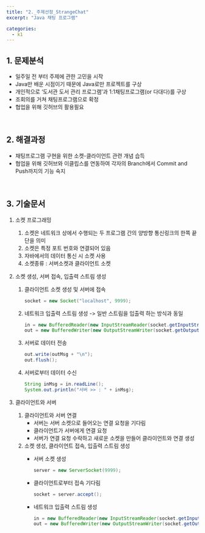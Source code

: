 ```yaml
---
title: "2._주제선정_StrangeChat"
excerpt: "Java 채팅 프로그램"

categories:
  - k1
---
```


## 1. 문제분석
- 일주일 전 부터 주제에 관한 고민을 시작
- Java만 배운 시점이기 때문에 Java로만 프로젝트를 구상
- 개인적으로 ‘도서관 도서 관리 프로그램’과 1:1채팅프로그램(or 다대다)를 구상
- 조회의를 거쳐 채팅프로그램으로 확정
- 협업을 위해 깃허브의 활용필요
<br>

## 2. 해결과정

- 채팅프로그램 구현을 위한 소켓-클라이언트 관련 개념 습득
- 협업을 위해 깃허브와 이클립스를 연동하여 각자의 Branch에서 Commit and Push까지의 기능 숙지

<br>

## 3. 기술문서

1. 소켓 프로그래밍
   1. 소켓은 네트워크 상에서 수행되는 두 프로그램 간의 양방향 통신링크의 한쪽 끝 단을 의미
   2. 소켓은 특정 포트 번호와 연결되어 있음
   3. 자바에서의 데이터 통신 시 소켓 사용
   4. 소켓종류 : 서버소켓과 클라이언트 소켓
    
2. 소켓 생성, 서버 접속, 입출력 스트림 생성
   1. 클라이언트 소켓 생성 및 서버에 접속
        
        ```java
        socket = new Socket("localhost", 9999);
        ```
        
   2. 네트워크 입출력 스트림 생성 -> 일반 스트림을 입출력 하는 방식과 동일
        
        ```java
        in = new BufferedReader(new InputStreamReader(socket.getInputStream()));
        out = new BufferedWriter(new OutputStreamWriter(socket.getOutputStream()));
        ```
        
   3. 서버로 데이터 전송
        
        ```java
        out.write(outMsg + "\n");
        out.flush();
        ```
        
   4. 서버로부터 데이터 수신
        
        ```java
        String inMsg = in.readLine();
        System.out.println("서버 >> : " + inMsg);
        
        ```
        
3. 클라이언트와 서버
   1. 클라이언트와 서버 연결
        - 서버는 서버 소켓으로 들어오는 연결 요청을 기다림
        - 클라이언트가 서버에게 연결 요청
        - 서버가 연결 요청 수락하고 새로운 소켓을 만들어 클라이언트와 연결 생성
   2. 소켓 생성, 클라이언트 접속, 입출력 스트림 생성
        - 서버 소켓 생성
            
            ```java
            server = new ServerSocket(9999);
            ```
            
        - 클라이언트로부터 접속 기다림
            
            ```java
            socket = server.accept();
            ```
            
        - 네트워크 입출력 스트림 생성
            
            ```java
            in = new BufferedReader(new InputStreamReader(socket.getInputStream()));
            out = new BufferedWriter(new OutputStreamWriter(socket.getOutputStream()))
            ```
